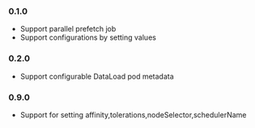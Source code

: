 ### 0.1.0

- Support parallel prefetch job
- Support configurations by setting values

### 0.2.0

- Support configurable DataLoad pod metadata

### 0.9.0
- Support for setting affinity,tolerations,nodeSelector,schedulerName